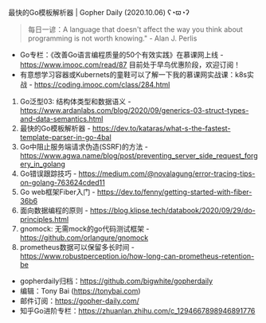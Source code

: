 最快的Go模板解析器 | Gopher Daily (2020.10.06) ʕ◔ϖ◔ʔ

>每日一谚：A language that doesn't affect the way you think about programming is not worth knowing." - Alan J. Perlis

* Go专栏：《改善Go语言编程质量的50个有效实践》在慕课网上线 - https://www.imooc.com/read/87 目前处于早鸟优惠阶段，欢迎订阅！ 
* 有意想学习容器或Kubernets的童鞋可以了解一下我的慕课网实战课：k8s实战 - https://coding.imooc.com/class/284.html

1. Go泛型03: 结构体类型和数据语义 - https://www.ardanlabs.com/blog/2020/09/generics-03-struct-types-and-data-semantics.html
2. 最快的Go模板解析器 - https://dev.to/kataras/what-s-the-fastest-template-parser-in-go-4bal
3. Go中阻止服务端请求伪造(SSRF)的方法 - https://www.agwa.name/blog/post/preventing_server_side_request_forgery_in_golang
4. Go错误跟踪技巧 - https://medium.com/@novalagung/error-tracing-tips-on-golang-763624cded11
5. Go web框架Fiber入门 - https://dev.to/fenny/getting-started-with-fiber-36b6
6. 面向数据编程的原则 - https://blog.klipse.tech/databook/2020/09/29/do-principles.html
7. gnomock: 无需mock的go代码测试框架 - https://github.com/orlangure/gnomock
8. prometheus数据可以保留多长时间 - https://www.robustperception.io/how-long-can-prometheus-retention-be

* gopherdaily归档：https://github.com/bigwhite/gopherdaily
* 编辑：Tony Bai (https://tonybai.com)
* 邮件订阅：https://gopher-daily.com/
* 知乎Go进阶专栏：https://zhuanlan.zhihu.com/c_1294667898946891776


